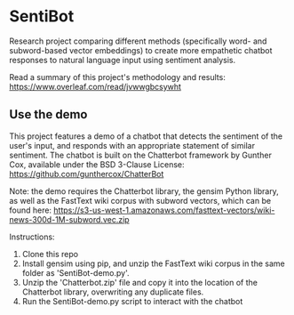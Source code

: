 # SentiBot
Research project comparing different methods (specifically word- and subword-based vector embeddings) to create more empathetic chatbot responses to natural language input using sentiment analysis.

Read a summary of this project's methodology and results: https://www.overleaf.com/read/jvwwgbcsywht

## Use the demo
This project features a demo of a chatbot that detects the sentiment of the user's input, and responds with an appropriate statement of similar sentiment. The chatbot is built on the Chatterbot framework by Gunther Cox, available under the BSD 3-Clause License: https://github.com/gunthercox/ChatterBot

Note: the demo requires the Chatterbot library, the gensim Python library, as well as the FastText wiki corpus with subword vectors, which can be found here: https://s3-us-west-1.amazonaws.com/fasttext-vectors/wiki-news-300d-1M-subword.vec.zip

Instructions:

1. Clone this repo
2. Install gensim using pip, and unzip the FastText wiki corpus in the same folder as 'SentiBot-demo.py'.
3. Unzip the 'Chatterbot.zip' file and copy it into the location of the Chatterbot library, overwriting any duplicate files.
3. Run the SentiBot-demo.py script to interact with the chatbot
